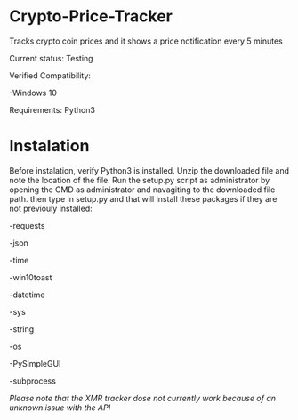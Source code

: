 # Crypto-Price-Tracker
Tracks crypto coin prices and it shows a price notification every 5 minutes

Current status:
Testing

Verified Compatibility:

-Windows 10

Requirements:
Python3

# Instalation

Before instalation, verify Python3 is installed. Unzip the downloaded file and note the location of the file. Run the setup.py script as administrator by opening the CMD as administrator and navagiting to the downloaded file path. then type in setup.py and that will install these packages if they are not previouly installed:

-requests

-json

-time

-win10toast

-datetime

-sys

-string

-os

-PySimpleGUI

-subprocess

*Please note that the XMR tracker dose not currently work because of an unknown issue with the API*
